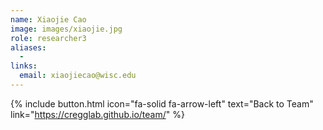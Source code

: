 ```yaml
---
name: Xiaojie Cao
image: images/xiaojie.jpg
role: researcher3
aliases:
  - 
links:
  email: xiaojiecao@wisc.edu
---
```


{% include button.html icon="fa-solid fa-arrow-left" text="Back to Team" link="https://cregglab.github.io/team/" %}

